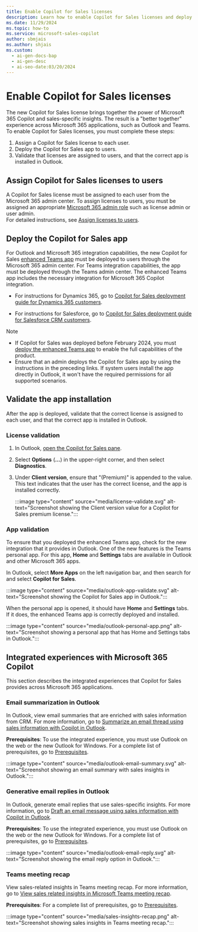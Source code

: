 ```yaml
---
title: Enable Copilot for Sales licenses
description: Learn how to enable Copilot for Sales licenses and deploy the app to users for enhanced integration with Microsoft 365 applications.
ms.date: 11/29/2024
ms.topic: how-to
ms.service: microsoft-sales-copilot
author: sbmjais
ms.author: shjais
ms.custom:
  - ai-gen-docs-bap
  - ai-gen-desc
  - ai-seo-date:03/20/2024
---
```


# Enable Copilot for Sales licenses

The new Copilot for Sales license brings together the power of Microsoft 365 Copilot and sales-specific insights. The result is a "better together" experience across Microsoft 365 applications, such as Outlook and Teams.  
To enable Copilot for Sales licenses, you must complete these steps:

1. Assign a Copilot for Sales license to each user.
1. Deploy the Copilot for Sales app to users.
1. Validate that licenses are assigned to users, and that the correct app is installed in Outlook.

## Assign Copilot for Sales licenses to users

A Copilot for Sales license must be assigned to each user from the Microsoft 365 admin center. To assign licenses to users, you must be assigned an appropriate [Microsoft 365 admin role](/microsoft-365/admin/add-users/about-admin-roles?view=o365-worldwide&preserve-view=true#commonly-used-microsoft-365-admin-center-roles) such as license admin or user admin.  
For detailed instructions, see [Assign licenses to users](/microsoft-365/admin/manage/assign-licenses-to-users?view=o365-worldwide&preserve-view=true).

## Deploy the Copilot for Sales app

For Outlook and Microsoft 365 integration capabilities, the new Copilot for Sales [enhanced Teams app](whats-new-copilot-sales.md#enhanced-teams-app-support) must be deployed to users through the Microsoft 365 admin center. For Teams integration capabilities, the app must be deployed through the Teams admin center. The enhanced Teams app includes the necessary integration for Microsoft 365 Copilot integration.

- For instructions for Dynamics 365, go to [Copilot for Sales deployment guide for Dynamics 365 customers](deploy-viva-sales-d365.md).

- For instructions for Salesforce, go to [Copilot for Sales deployment guide for Salesforce CRM customers](deploy-viva-sales-sf.md).

> [!NOTE]
>
> - If Copilot for Sales was deployed before February 2024, you must [deploy the enhanced Teams app](whats-new-copilot-sales.md#update-existing-sales-copilot-deployments) to enable the full capabilities of the product.
> - Ensure that an admin deploys the Copilot for Sales app by using the instructions in the preceding links. If system users install the app directly in Outlook, it won't have the required permissions for all supported scenarios.

## Validate the app installation

After the app is deployed, validate that the correct license is assigned to each user, and that the correct app is installed in Outlook.

### License validation

1. In Outlook, [open the Copilot for Sales pane](open-app.md#access-copilot-for-sales-in-outlook).
1. Select **Options** (**&hellip;**) in the upper-right corner, and then select **Diagnostics**.
1. Under **Client version**, ensure that "(Premium)" is appended to the value. This text indicates that the user has the correct license, and the app is installed correctly.

    :::image type="content" source="media/license-validate.svg" alt-text="Screenshot showing the Client version value for a Copilot for Sales premium license.":::

### App validation

To ensure that you deployed the enhanced Teams app, check for the new integration that it provides in Outlook. One of the new features is the Teams personal app. For this app, **Home** and **Settings** tabs are available in Outlook and other Microsoft 365 apps.

In Outlook, select **More Apps** on the left navigation bar, and then search for and select **Copilot for Sales**.  

:::image type="content" source="media/outlook-app-validate.svg" alt-text="Screenshot showing the Copilot for Sales app in Outlook.":::

When the personal app is opened, it should have **Home** and **Settings** tabs. If it does, the enhanced Teams app is correctly deployed and installed.

:::image type="content" source="media/outlook-personal-app.png" alt-text="Screenshot showing a personal app that has Home and Settings tabs in Outlook.":::

## Integrated experiences with Microsoft 365 Copilot

This section describes the integrated experiences that Copilot for Sales provides across Microsoft 365 applications.

### Email summarization in Outlook

In Outlook, view email summaries that are enriched with sales information from CRM. For more information, go to [Summarize an email thread using sales information with Copilot in Outlook](email-summary-premium.md).

**Prerequisites**: To use the integrated experience, you must use Outlook on the web or the new Outlook for Windows. For a complete list of prerequisites, go to [Prerequisites](email-summary-premium.md#prerequisites).

:::image type="content" source="media/outlook-email-summary.svg" alt-text="Screenshot showing an email summary with sales insights in Outlook.":::

### Generative email replies in Outlook

In Outlook, generate email replies that use sales-specific insights. For more information, go to [Draft an email message using sales information with Copilot in Outlook](email-reply-premium.md).

**Prerequisites**: To use the integrated experience, you must use Outlook on the web or the new Outlook for Windows. For a complete list of prerequisites, go to [Prerequisites](email-reply-premium.md#prerequisites).

:::image type="content" source="media/outlook-email-reply.svg" alt-text="Screenshot showing the email reply option in Outlook.":::

### Teams meeting recap

View sales-related insights in Teams meeting recap. For more information, go to [View sales related insights in Microsoft Teams meeting recap](view-meeting-summary-recap.md).

**Prerequisites**: For a complete list of prerequisites, go to [Prerequisites](view-meeting-summary-recap.md#prerequisites).

:::image type="content" source="media/sales-insights-recap.png" alt-text="Screenshot showing sales insights in Teams meeting recap.":::
